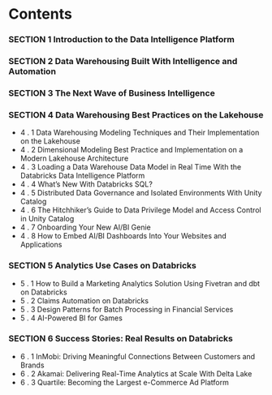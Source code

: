 # Contents

### SECTION 1 Introduction to the Data Intelligence Platform

### SECTION 2 Data Warehousing Built With Intelligence and Automation

### SECTION 3 The Next Wave of Business Intelligence

### SECTION 4 Data Warehousing Best Practices on the Lakehouse
- 4 . 1  Data Warehousing Modeling Techniques and Their Implementation on the Lakehouse
- 4 . 2  Dimensional Modeling Best Practice and Implementation on a Modern Lakehouse Architecture
- 4 . 3  Loading a Data Warehouse Data Model in Real Time With the Databricks Data Intelligence Platform
- 4 . 4  What’s New With Databricks SQL?
- 4 . 5  Distributed Data Governance and Isolated Environments With Unity Catalog
- 4 . 6  The Hitchhiker’s Guide to Data Privilege Model and Access Control in Unity Catalog
- 4 . 7  Onboarding Your New AI/BI Genie
- 4 . 8  How to Embed AI/BI Dashboards Into Your Websites and Applications

### SECTION 5 Analytics Use Cases on Databricks
- 5 . 1  How to Build a Marketing Analytics Solution Using Fivetran and dbt on Databricks
- 5 . 2  Claims Automation on Databricks
- 5 . 3  Design Patterns for Batch Processing in Financial Services
- 5 . 4  AI-Powered BI for Games

### SECTION 6 Success Stories: Real Results on Databricks
- 6 . 1  InMobi: Driving Meaningful Connections Between Customers and Brands
- 6 . 2  Akamai: Delivering Real-Time Analytics at Scale With Delta Lake
- 6 . 3  Quartile: Becoming the Largest e-Commerce Ad Platform
